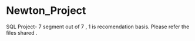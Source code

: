 # Newton_Project
SQL Project- 7 segment  out of 7 , 1 is recomendation basis.
Please refer the files shared .
